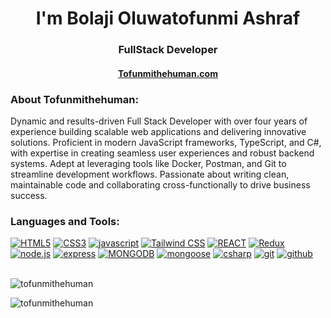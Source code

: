 <h1 align="center">I'm Bolaji Oluwatofunmi Ashraf</h1>
<h3 align="center">FullStack Developer</h3>

<h4 align="center"><a href="https://tofunmithehuman-portfolio.vercel.app/" target="_blank">Tofunmithehuman.com</a></h4>

<h3 align="left">About Tofunmithehuman:</h3>
<p align="left">Dynamic and results-driven Full Stack Developer with over four years of experience building scalable web applications and delivering innovative solutions. Proficient in modern JavaScript frameworks, TypeScript, and C#, with expertise in creating seamless user experiences and robust backend systems. Adept at leveraging tools like Docker, Postman, and Git to streamline development workflows. Passionate about writing clean, maintainable code and collaborating cross-functionally to drive business success.</p>

<h3 align="left">Languages and Tools:</h3>
<a href='https://developer.mozilla.org/en-US/docs/Learn/HTML' target="_blank"><img alt='HTML5' src='https://img.shields.io/badge/HTML5-100000?style=for-the-badge&logo=HTML5&logoColor=white&labelColor=black&color=black'/></a>
<a href='https://developer.mozilla.org/en-US/docs/Learn/CSS' target="_blank"><img alt='CSS3' src='https://img.shields.io/badge/CSS3-100000?style=for-the-badge&logo=CSS3&logoColor=white&labelColor=black&color=black'/></a>
<a href='https://developer.mozilla.org/en-US/docs/Web/JavaScript' target="_blank"><img alt='javascript' src='https://img.shields.io/badge/Javascript-100000?style=for-the-badge&logo=javascript&logoColor=white&labelColor=black&color=black'/></a>
<a href='https://tailwindcss.com/' target="_blank"><img alt='Tailwind CSS' src='https://img.shields.io/badge/Tailwindcss-100000?style=for-the-badge&logo=tailwindcss&logoColor=white&labelColor=black&color=black'/></a>
<a href='https://react.dev/' target="_blank"><img alt='REACT' src='https://img.shields.io/badge/REACT-100000?style=for-the-badge&logo=REACT&logoColor=white&labelColor=black&color=black'/></a>
<a href='https://redux.js.org/' target="_blank"><img alt='Redux' src='https://img.shields.io/badge/REDUX-100000?style=for-the-badge&logo=Redux&logoColor=white&labelColor=black&color=black'/></a>
<a href='https://nodejs.org/en' target="_blank"><img alt='node.js' src='https://img.shields.io/badge/Node.js-100000?style=for-the-badge&logo=node.js&logoColor=white&labelColor=black&color=black'/></a>
<a href='https://expressjs.com/' target="_blank"><img alt='express' src='https://img.shields.io/badge/EXPRESS.js-100000?style=for-the-badge&logo=express&logoColor=white&labelColor=black&color=black'/></a>
<a href='https://www.mongodb.com/' target="_blank"><img alt='MONGODB' src='https://img.shields.io/badge/mongodb-100000?style=for-the-badge&logo=MONGODB&logoColor=white&labelColor=black&color=black'/></a>
<a href='https://mongoosejs.com/docs/' target="_blank"><img alt='mongoose' src='https://img.shields.io/badge/mongoosejs-100000?style=for-the-badge&logo=mongoose&logoColor=white&labelColor=black&color=black'/></a>
<a href='https://learn.microsoft.com/en-us/dotnet/csharp/tour-of-csharp/' target="_blank"><img alt='csharp' src='https://img.shields.io/badge/cSHARP-100000?style=for-the-badge&logo=csharp&logoColor=white&labelColor=black&color=black'/></a>
<a href='https://git-scm.com/' target="_blank" rel="noreferrer"><img alt='git' src='https://img.shields.io/badge/git-100000?style=for-the-badge&logo=git&logoColor=white&labelColor=black&color=black'/></a>
<a href='https://github.com/' target="_blank" rel="noreferrer"><img alt='github' src='https://img.shields.io/badge/github-100000?style=for-the-badge&logo=github&logoColor=white&labelColor=black&color=black'/></a>

<br/>
<br/>

<p><img align="center" src="https://github-readme-stats.vercel.app/api/top-langs?username=tofunmithehuman&show_icons=true&theme=dark&locale=en&layout=compact" alt="tofunmithehuman" /></p>
<p><img align="center" src="https://github-readme-streak-stats.herokuapp.com/?user=tofunmithehuman&theme=dark&" alt="tofunmithehuman" /></p>
